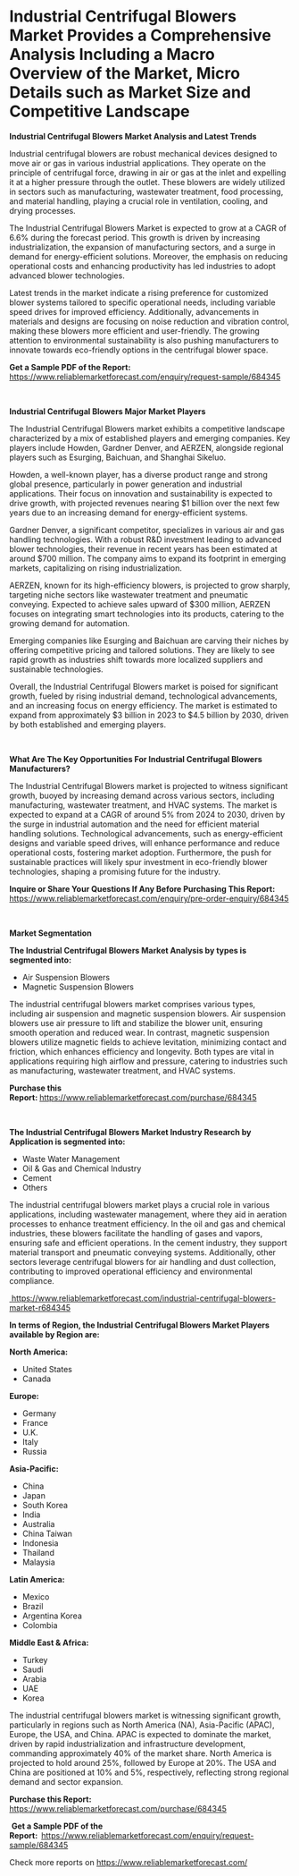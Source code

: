 <p><h1>Industrial Centrifugal Blowers Market Provides a Comprehensive Analysis Including a Macro Overview of the Market, Micro Details such as Market Size and Competitive Landscape</h1></p><p><strong>Industrial Centrifugal Blowers Market Analysis and Latest Trends</strong></p>
<p><p>Industrial centrifugal blowers are robust mechanical devices designed to move air or gas in various industrial applications. They operate on the principle of centrifugal force, drawing in air or gas at the inlet and expelling it at a higher pressure through the outlet. These blowers are widely utilized in sectors such as manufacturing, wastewater treatment, food processing, and material handling, playing a crucial role in ventilation, cooling, and drying processes.</p><p>The Industrial Centrifugal Blowers Market is expected to grow at a CAGR of 6.6% during the forecast period. This growth is driven by increasing industrialization, the expansion of manufacturing sectors, and a surge in demand for energy-efficient solutions. Moreover, the emphasis on reducing operational costs and enhancing productivity has led industries to adopt advanced blower technologies. </p><p>Latest trends in the market indicate a rising preference for customized blower systems tailored to specific operational needs, including variable speed drives for improved efficiency. Additionally, advancements in materials and designs are focusing on noise reduction and vibration control, making these blowers more efficient and user-friendly. The growing attention to environmental sustainability is also pushing manufacturers to innovate towards eco-friendly options in the centrifugal blower space.</p></p>
<p><strong>Get a Sample PDF of the Report:&nbsp;</strong> <a href="https://www.reliablemarketforecast.com/enquiry/request-sample/684345?utm_campaign=2821&utm_medium=2&utm_source=Github&utm_content=ia&utm_term=10042025&utm_id=industrial-centrifugal-blowers">https://www.reliablemarketforecast.com/enquiry/request-sample/684345</a></p>
<p>&nbsp;</p>
<p><strong>Industrial Centrifugal Blowers Major Market Players</strong></p>
<p><p>The Industrial Centrifugal Blowers market exhibits a competitive landscape characterized by a mix of established players and emerging companies. Key players include Howden, Gardner Denver, and AERZEN, alongside regional players such as Esurging, Baichuan, and Shanghai Sikeluo. </p><p>Howden, a well-known player, has a diverse product range and strong global presence, particularly in power generation and industrial applications. Their focus on innovation and sustainability is expected to drive growth, with projected revenues nearing $1 billion over the next few years due to an increasing demand for energy-efficient systems.</p><p>Gardner Denver, a significant competitor, specializes in various air and gas handling technologies. With a robust R&D investment leading to advanced blower technologies, their revenue in recent years has been estimated at around $700 million. The company aims to expand its footprint in emerging markets, capitalizing on rising industrialization.</p><p>AERZEN, known for its high-efficiency blowers, is projected to grow sharply, targeting niche sectors like wastewater treatment and pneumatic conveying. Expected to achieve sales upward of $300 million, AERZEN focuses on integrating smart technologies into its products, catering to the growing demand for automation.</p><p>Emerging companies like Esurging and Baichuan are carving their niches by offering competitive pricing and tailored solutions. They are likely to see rapid growth as industries shift towards more localized suppliers and sustainable technologies.</p><p>Overall, the Industrial Centrifugal Blowers market is poised for significant growth, fueled by rising industrial demand, technological advancements, and an increasing focus on energy efficiency. The market is estimated to expand from approximately $3 billion in 2023 to $4.5 billion by 2030, driven by both established and emerging players.</p></p>
<p>&nbsp;</p>
<p><strong>What Are The Key Opportunities For Industrial Centrifugal Blowers Manufacturers?</strong></p>
<p><p>The Industrial Centrifugal Blowers market is projected to witness significant growth, buoyed by increasing demand across various sectors, including manufacturing, wastewater treatment, and HVAC systems. The market is expected to expand at a CAGR of around 5% from 2024 to 2030, driven by the surge in industrial automation and the need for efficient material handling solutions. Technological advancements, such as energy-efficient designs and variable speed drives, will enhance performance and reduce operational costs, fostering market adoption. Furthermore, the push for sustainable practices will likely spur investment in eco-friendly blower technologies, shaping a promising future for the industry.</p></p>
<p><strong>Inquire or Share Your Questions If Any Before Purchasing This Report:</strong> <a href="https://www.reliablemarketforecast.com/enquiry/pre-order-enquiry/684345?utm_campaign=2821&utm_medium=2&utm_source=Github&utm_content=ia&utm_term=10042025&utm_id=industrial-centrifugal-blowers">https://www.reliablemarketforecast.com/enquiry/pre-order-enquiry/684345</a></p>
<p>&nbsp;</p>
<p><strong>Market Segmentation</strong></p>
<p><strong>The Industrial Centrifugal Blowers Market Analysis by types is segmented into:</strong></p>
<p><ul><li>Air Suspension Blowers</li><li>Magnetic Suspension Blowers</li></ul></p>
<p><p>The industrial centrifugal blowers market comprises various types, including air suspension and magnetic suspension blowers. Air suspension blowers use air pressure to lift and stabilize the blower unit, ensuring smooth operation and reduced wear. In contrast, magnetic suspension blowers utilize magnetic fields to achieve levitation, minimizing contact and friction, which enhances efficiency and longevity. Both types are vital in applications requiring high airflow and pressure, catering to industries such as manufacturing, wastewater treatment, and HVAC systems.</p></p>
<p><strong>Purchase this Report:&nbsp;</strong><a href="https://www.reliablemarketforecast.com/purchase/684345?utm_campaign=2821&utm_medium=2&utm_source=Github&utm_content=ia&utm_term=10042025&utm_id=industrial-centrifugal-blowers">https://www.reliablemarketforecast.com/purchase/684345</a></p>
<p>&nbsp;</p>
<p><strong>The Industrial Centrifugal Blowers Market Industry Research by Application is segmented into:</strong></p>
<p><ul><li>Waste Water Management</li><li>Oil & Gas and Chemical Industry</li><li>Cement</li><li>Others</li></ul></p>
<p><p>The industrial centrifugal blowers market plays a crucial role in various applications, including wastewater management, where they aid in aeration processes to enhance treatment efficiency. In the oil and gas and chemical industries, these blowers facilitate the handling of gases and vapors, ensuring safe and efficient operations. In the cement industry, they support material transport and pneumatic conveying systems. Additionally, other sectors leverage centrifugal blowers for air handling and dust collection, contributing to improved operational efficiency and environmental compliance.</p></p>
<p><a href="https://www.reliablemarketforecast.com/industrial-centrifugal-blowers-market-r684345?utm_campaign=2821&utm_medium=2&utm_source=Github&utm_content=ia&utm_term=10042025&utm_id=industrial-centrifugal-blowers">&nbsp;https://www.reliablemarketforecast.com/industrial-centrifugal-blowers-market-r684345</a></p>
<p><strong>In terms of Region, the Industrial Centrifugal Blowers Market Players available by Region are:</strong></p>
<p>
    <p> <strong> North America: </strong>
        <ul>
            <li>United States</li>
            <li>Canada</li>
        </ul>
        </p> 
    <p> <strong> Europe: </strong>
        <ul>
            <li>Germany</li>
            <li>France</li>
            <li>U.K.</li>
            <li>Italy</li>
            <li>Russia</li>
        </ul>
        </p> 
    <p> <strong> Asia-Pacific: </strong>
        <ul>
            <li>China</li>
            <li>Japan</li>
            <li>South Korea</li>
            <li>India</li>
            <li>Australia</li>
            <li>China Taiwan</li>
            <li>Indonesia</li>
            <li>Thailand</li>
            <li>Malaysia</li>
        </ul>
        </p> 
    <p> <strong> Latin America: </strong>
        <ul>
            <li>Mexico</li>
            <li>Brazil</li>
            <li>Argentina Korea</li>
            <li>Colombia</li>
        </ul>
        </p> 
    <p> <strong> Middle East & Africa: </strong>
        <ul>
            <li>Turkey</li>
            <li>Saudi</li>
            <li>Arabia</li>
            <li>UAE</li>
            <li>Korea</li>
        </ul>
    </p>
    </p>
<p><p>The industrial centrifugal blowers market is witnessing significant growth, particularly in regions such as North America (NA), Asia-Pacific (APAC), Europe, the USA, and China. APAC is expected to dominate the market, driven by rapid industrialization and infrastructure development, commanding approximately 40% of the market share. North America is projected to hold around 25%, followed by Europe at 20%. The USA and China are positioned at 10% and 5%, respectively, reflecting strong regional demand and sector expansion.</p></p>
<p><strong>Purchase this Report: </strong><a href="https://www.reliablemarketforecast.com/purchase/684345?utm_campaign=2821&utm_medium=2&utm_source=Github&utm_content=ia&utm_term=10042025&utm_id=industrial-centrifugal-blowers">https://www.reliablemarketforecast.com/purchase/684345</a></p>
<p>&nbsp;<strong>Get a Sample PDF of the Report:&nbsp;&nbsp;</strong><a href="https://www.reliablemarketforecast.com/enquiry/request-sample/684345?utm_campaign=2821&utm_medium=2&utm_source=Github&utm_content=ia&utm_term=10042025&utm_id=industrial-centrifugal-blowers">https://www.reliablemarketforecast.com/enquiry/request-sample/684345</a></p>
<p><strong></strong></p>
<p>Check more reports on <a href="https://www.reliablemarketforecast.com/?utm_campaign=2821&utm_medium=2&utm_source=Github&utm_content=ia&utm_term=10042025&utm_id=industrial-centrifugal-blowers">https://www.reliablemarketforecast.com/</a></p>